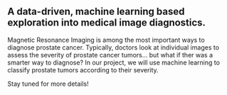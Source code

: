 ## A data-driven, machine learning based exploration into medical image diagnostics. 

Magnetic Resonance Imaging is among the most important ways to diagnose prostate cancer. Typically, doctors look at individual images to assess the severity of prostate cancer tumors... but what if ther was a smarter way to diagnose? In our project, we will use machine learning to classify prostate tumors according to their severity.

Stay tuned for more details!
